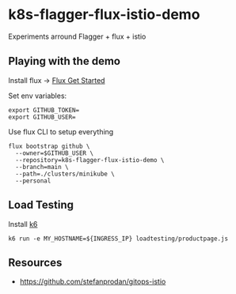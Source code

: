 # k8s-flagger-flux-istio-demo

Experiments arround Flagger + flux + istio

## Playing with the demo

Install flux -> [Flux Get Started](https://fluxcd.io/flux/get-started/)

Set env variables:

```
export GITHUB_TOKEN=
export GITHUB_USER=
```

Use flux CLI to setup everything

```
flux bootstrap github \
  --owner=$GITHUB_USER \
  --repository=k8s-flagger-flux-istio-demo \
  --branch=main \
  --path=./clusters/minikube \
  --personal
```

## Load Testing

Install [k6](https://k6.io/docs/get-started/installation/)

```
k6 run -e MY_HOSTNAME=${INGRESS_IP} loadtesting/productpage.js
```

## Resources

- https://github.com/stefanprodan/gitops-istio
